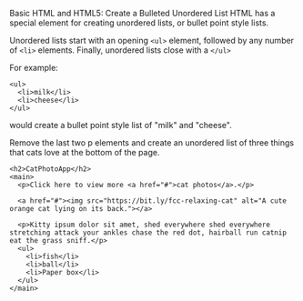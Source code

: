 
Basic HTML and HTML5: Create a Bulleted Unordered List
HTML has a special element for creating unordered lists, or bullet point style lists.

Unordered lists start with an opening `<ul>` element, followed by any number of `<li>` elements. Finally, unordered lists close with a `</ul>`

For example:
```
<ul>
  <li>milk</li>
  <li>cheese</li>
</ul>
```
would create a bullet point style list of "milk" and "cheese".


Remove the last two p elements and create an unordered list of three things that cats love at the bottom of the page.

```
<h2>CatPhotoApp</h2>
<main>
  <p>Click here to view more <a href="#">cat photos</a>.</p>
  
  <a href="#"><img src="https://bit.ly/fcc-relaxing-cat" alt="A cute orange cat lying on its back."></a>
  
  <p>Kitty ipsum dolor sit amet, shed everywhere shed everywhere stretching attack your ankles chase the red dot, hairball run catnip eat the grass sniff.</p>
  <ul>
    <li>fish</li>
    <li>ball</li>
    <li>Paper box</li>
  </ul>
</main>
```